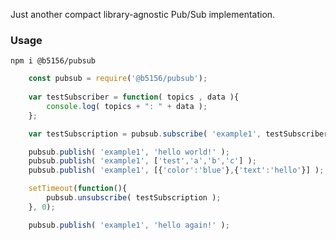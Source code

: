 Just another compact library-agnostic Pub/Sub implementation.

### Usage

`npm i @b5156/pubsub`

```javascript
	const pubsub = require('@b5156/pubsub');
	
	var testSubscriber = function( topics , data ){
	    console.log( topics + ": " + data );
	};

	var testSubscription = pubsub.subscribe( 'example1', testSubscriber );

	pubsub.publish( 'example1', 'hello world!' );
	pubsub.publish( 'example1', ['test','a','b','c'] );
	pubsub.publish( 'example1', [{'color':'blue'},{'text':'hello'}] );

	setTimeout(function(){
	    pubsub.unsubscribe( testSubscription );
	}, 0);

	pubsub.publish( 'example1', 'hello again!' );
```
